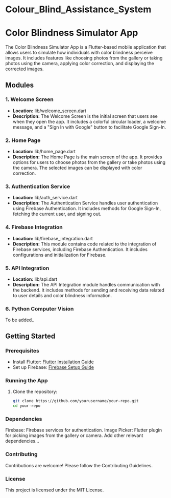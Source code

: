 # Colour_Blind_Assistance_System
# Color Blindness Simulator App

The Color Blindness Simulator App is a Flutter-based mobile application that allows users to simulate how individuals with color blindness perceive images. It includes features like choosing photos from the gallery or taking photos using the camera, applying color correction, and displaying the corrected images.

## Modules

### 1. Welcome Screen

- **Location:** lib/welcome_screen.dart
- **Description:** The Welcome Screen is the initial screen that users see when they open the app. It includes a colorful circular loader, a welcome message, and a "Sign In with Google" button to facilitate Google Sign-In.

### 2. Home Page

- **Location:** lib/home_page.dart
- **Description:** The Home Page is the main screen of the app. It provides options for users to choose photos from the gallery or take photos using the camera. The selected images can be displayed with color correction.

### 3. Authentication Service

- **Location:** lib/auth_service.dart
- **Description:** The Authentication Service handles user authentication using Firebase Authentication. It includes methods for Google Sign-In, fetching the current user, and signing out.

### 4. Firebase Integration

- **Location:** lib/firebase_integration.dart
- **Description:** This module contains code related to the integration of Firebase services, including Firebase Authentication. It includes configurations and initialization for Firebase.

### 5. API Integration

- **Location:** lib/api.dart
- **Description:** The API Integration module handles communication with the backend. It includes methods for sending and receiving data related to user details and color blindness information.

### 6. Python Computer Vision

To be added..
## Getting Started

### Prerequisites

- Install Flutter: [Flutter Installation Guide](https://flutter.dev/docs/get-started/install)
- Set up Firebase: [Firebase Setup Guide](https://firebase.google.com/docs/flutter/setup)

### Running the App

1. Clone the repository:

   ```bash
   git clone https://github.com/yourusername/your-repo.git
   cd your-repo

### Dependencies

Firebase: Firebase services for authentication.
Image Picker: Flutter plugin for picking images from the gallery or camera.
Add other relevant dependencies...

### Contributing

Contributions are welcome! Please follow the Contributing Guidelines.

### License

This project is licensed under the MIT License.   
